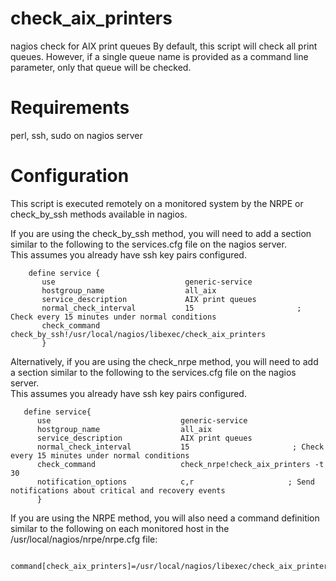 # check_aix_printers
nagios check for AIX print queues
By default, this script will check all print queues.  However, if a single queue name is provided as a command line parameter, only that queue will be checked.

# Requirements
perl, ssh, sudo on nagios server

# Configuration

This script is executed remotely on a monitored system by the NRPE or check_by_ssh methods available in nagios.  

If you are using the check_by_ssh method, you will need to add a section similar to the following to the services.cfg file on the nagios server.  
This assumes you already have ssh key pairs configured.
```
    define service {
       use                             generic-service
       hostgroup_name                  all_aix
       service_description             AIX print queues
       normal_check_interval           15                       ; Check every 15 minutes under normal conditions
       check_command                   check_by_ssh!/usr/local/nagios/libexec/check_aix_printers
       }
```

Alternatively, if you are using the check_nrpe method, you will need to add a section similar to the following to the services.cfg file on the nagios server.  
This assumes you already have ssh key pairs configured.
```
   define service{
      use                             generic-service
      hostgroup_name                  all_aix
      service_description             AIX print queues
      normal_check_interval           15                       ; Check every 15 minutes under normal conditions
      check_command                   check_nrpe!check_aix_printers -t 30
      notification_options            c,r                     ; Send notifications about critical and recovery events
      }
```

If you are using the NRPE method, you will also need a command definition similar to the following on each monitored host in the /usr/local/nagios/nrpe/nrpe.cfg file:
```
    command[check_aix_printers]=/usr/local/nagios/libexec/check_aix_printers
```
